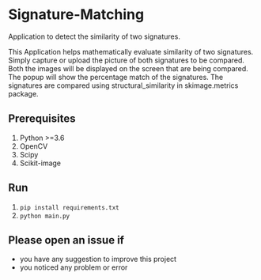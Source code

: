 # Signature-Matching

Application to detect the similarity of two signatures.

This Application helps mathematically evaluate similarity of two signatures.
Simply capture or upload the picture of both signatures to be compared.
Both the images will be displayed on the screen that are being compared.
The popup will show the percentage match of the signatures.
The signatures are compared using structural_similarity in skimage.metrics package.

## Prerequisites

1. Python >=3.6
2. OpenCV
3. Scipy
4. Scikit-image

## Run

1. `pip install requirements.txt`
2. `python main.py`

## Please open an issue if

- you have any suggestion to improve this project
- you noticed any problem or error

